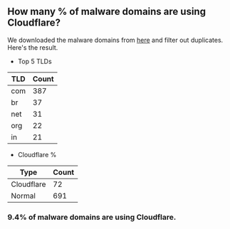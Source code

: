 ## How many % of malware domains are using Cloudflare?


We downloaded the malware domains from [here](https://urlhaus.abuse.ch) and filter out duplicates.
Here's the result.


[//]: # (start replacement)


- Top 5 TLDs

| TLD | Count |
| --- | --- |
| com | 387 |
| br | 37 |
| net | 31 |
| org | 22 |
| in | 21 |


- Cloudflare %

| Type | Count |
| --- | --- |
| Cloudflare | 72 |
| Normal | 691 |


### 9.4% of malware domains are using Cloudflare.